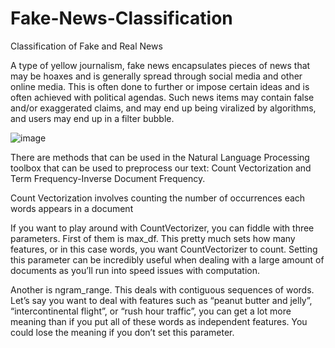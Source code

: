 # Fake-News-Classification
Classification of Fake and Real News


A type of yellow journalism, fake news encapsulates pieces of news that may be hoaxes and is generally spread through social media and other online media. This is often done to further or impose certain ideas and is often achieved with political agendas. Such news items may contain false and/or exaggerated claims, and may end up being viralized by algorithms, and users may end up in a filter bubble.


![image](https://user-images.githubusercontent.com/65494424/172558491-fbc3d453-e471-4b53-9f95-94ae23ea013a.png)



There are methods that can be used in the Natural Language Processing toolbox that can be used to preprocess our text: Count Vectorization and Term Frequency-Inverse Document Frequency.

Count Vectorization involves counting the number of occurrences each words appears in a document

If you want to play around with CountVectorizer, you can fiddle with three parameters. First of them is max_df. This pretty much sets how many features, or in this case words, you want CountVectorizer to count. Setting this parameter can be incredibly useful when dealing with a large amount of documents as you’ll run into speed issues with computation.

Another is ngram_range. This deals with contiguous sequences of words. Let’s say you want to deal with features such as “peanut butter and jelly”, “intercontinental flight”, or “rush hour traffic”, you can get a lot more meaning than if you put all of these words as independent features. You could lose the meaning if you don’t set this parameter.
